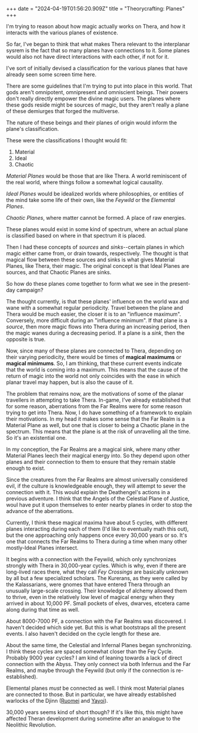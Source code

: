 +++
date = "2024-04-19T01:56:20.909Z"
title = "Theorycrafting: Planes"
+++

I'm trying to reason about how magic actually works on Thera, and how it interacts
with the various planes of existence.

So far, I've began to think that what makes Thera relevant to the interplanar sysrem is the fact that so many planes have connections to it. Some planes would 
also not have direct interactions with each other, if not for it.

I've sort of initially devised a classification for the various planes that have already seen some screen time here.

There are some guidelines that I'm trying to put into place in this world. That gods aren't omnipotent, omnipresent and omniscient beings. Their powers don't really directly empower the divine magic users. The planes where these gods reside might be sources of magic, but they aren't really a plane of these demiurges that forged the multiverse.

The nature of these beings and their planes of origin would inform the plane's classification.

These were the classifications I thought would fit:
 1. Material
 2. Ideal
 3. Chaotic
  
*Material Planes* would be those that are like Thera. A world reminiscent of the real world, where things follow a somewhat logical causality.

*Ideal Planes* would be idealized worlds where philosophies, or entities of the mind take some life of their own, like the *Feywild* or the *Elemental Planes*.

*Chaotic Planes*, where matter cannot be formed. A place of raw energies.

These planes would exist in some kind of spectrum, where an actual plane is classified based on where in that spectrum it is placed. 

Then I had these concepts of *sources* and *sinks*--certain planes in which magic either came from, or drain towards, respectively. The thought is that magical flow between these sources and sinks is what gives Material Planes, like Thera, their magic. The original concept is that Ideal Planes are sources, and that Chaotic Planes are sinks.

So how do these planes come together to form what we see in the present-day campaign?

The thought currently, is that these planes' influence on the world wax and wane with a somewhat regular periodicity. Travel between the plane and Thera would be much easier, the closer it is to an "influence maximum". Conversely, more difficult during an "influence minimum". If that plane is a *source*, then more magic flows into Thera during an increasing period, then the magic wanes during a decreasing period. If a plane is a *sink*, then the opposite is true.

Now, since many of these planes are connected to Thera, depending on their varying periodicity, there would be times of **magical maximums** or **magical minimums**. So, I am thinking, that these current events indicate that the world is coming into a maximum. This means that the cause of the return of magic into the world not only coincides with the ease in which planar travel may happen, but is also the cause of it.

The problem that remains now, are the motivations of some of the planar travellers in attempting to take Thera. In-game, I've already established that for some reason, aberrations from the Far Realms were for some reason trying to get into Thera. Now, I do have something of a framework to explain their motivations. In my head it makes some sense that the Far Realm is a Material Plane as well, but one that is closer to being a Chaotic plane in the spectrum. This means that the plane is at the risk of unravelling all the time. So it's an existential one. 

In my conception, the Far Realms are a magical sink, where many other Material Planes leech their magical energy into. So they depend upon other planes and their connection to them to ensure that they remain stable enough to exist. 

Since the creatures from the Far Realms are almost universally considered evil, if the culture is knowledgeable enough, they will attempt to sever the connection with it. This would explain the Deathengel's actions in a previous adventure. I think that the Angels of the Celestial Plane of Justice, woul have put it upon themselves to enter nearby planes in order to stop the advance of the aberrations.

Currently, I think these magical maxima have about 5 cycles, with different planes interacting during each of them (I'd like to eventually math this out), but the one approaching only happens once every 30,000 years or so. It's one that connects the Far Realms to Thera during a time when many other mostly-Ideal Planes intersect.

It begins with a connection with the Feywild, which only synchronizes strongly with Thera in 30,000-year cycles. Which is why, even if there are long-lived races there, what they call *Fey Crossings* are basically unknown by all but a few specialized scholars. The Kurerans, as they were called by the Kalassarians, were gnomes that have entered Thera through an unusually large-scale crossing.
Their knowledge of alchemy allowed them to thrive, even in the relatively low level of magical energy when they arrived in about 10,000 PF. Small pockets of elves, dwarves, etcetera came along during that time as well.

About 8000-7000 PF, a connection with the Far Realms was discovered. I haven't decided which side yet. But this is what bootstraps all the present events. I also haven't decided on the cycle length for these are.

About the same time, the Celestial and Infernal Planes began synchronizing. I think these cycles are spaced somewhat closer than the Fey Cycle. Probably 9000 year cycles? I am kind of leaning towards a lack of direct connection with the Abyss. They only connect via both Infernus and the Far Realms, and maybe through the Feywild (but only if the connection is re-established).

Elemental planes *must* be connected as well. I think most Material planes are connected to those. But in particular, we have already established warlocks of the Djinn ([Ruomei](@/characters/ruomei-nice.md) and [Yayoi](@/characters/yayoi-nice.md)).

30,000 years seems kind of short though? If it's like this, this might have affected Theran development during sometime after an analogue to the Neolithic Revolution.